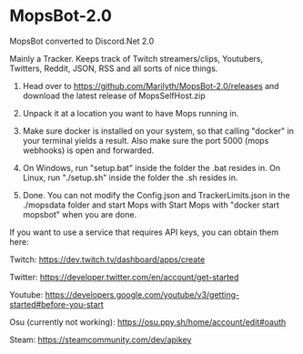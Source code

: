 # MopsBot-2.0
MopsBot converted to Discord.Net 2.0

Mainly a Tracker. Keeps track of Twitch streamers/clips, Youtubers, Twitters, Reddit, JSON, RSS and all sorts of nice things. 

1. Head over to https://github.com/Marilyth/MopsBot-2.0/releases and download the latest release of MopsSelfHost.zip

2. Unpack it at a location you want to have Mops running in.

3. Make sure docker is installed on your system, so that calling "docker" in your terminal yields a result.
   Also make sure the port 5000 (mops webhooks) is open and forwarded.

4. On Windows, run "setup.bat" inside the folder the .bat resides in.
   On Linux, run "./setup.sh" inside the folder the .sh resides in.
   
5. Done. You can not modify the Config.json and TrackerLimits.json in the ./mopsdata folder and start Mops with
   Start Mops with "docker start mopsbot" when you are done.
   
   
   
If you want to use a service that requires API keys, you can obtain them here:

Twitch:
https://dev.twitch.tv/dashboard/apps/create

Twitter:
https://developer.twitter.com/en/account/get-started

Youtube:
https://developers.google.com/youtube/v3/getting-started#before-you-start

Osu (currently not working):
https://osu.ppy.sh/home/account/edit#oauth

Steam:
https://steamcommunity.com/dev/apikey
